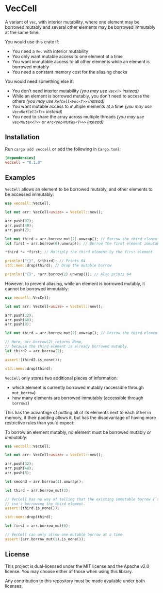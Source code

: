# VecCell

A variant of `Vec`, with interior mutability, where one element may be borrowed mutably and several other elements may be borrowed immutably at the same time.

You would use this crate if:

- You need a `Vec` with interior mutability
- You only want mutable access to one element at a time
- You want immutable access to all other elements while an element is borrowed mutably
- You need a constant memory cost for the aliasing checks

You would need something else if:

- You don't need interior mutability *(you may use `Vec<T>` instead)*
- While an element is borrowed mutably, you don't need to access the others *(you may use `RefCell<Vec<T>>` instead)*
- You want mutable access to multiple elements at a time *(you may use `Vec<RefCell<T>>` instead)*
- You need to share the array across multiple threads *(you may use `Vec<Mutex<T>>` or `Arc<Vec<Mutex<T>>>` instead)*

## Installation

Run `cargo add veccell` or add the following in `Cargo.toml`:

```toml
[dependencies]
veccell = "0.1.0"
```

## Examples

`VecCell` allows an element to be borrowed mutably, and other elements to be accessed immutably:

```rust
use veccell::VecCell;

let mut arr: VecCell<usize> = VecCell::new();

arr.push(32);
arr.push(48);
arr.push(2);

let mut third = arr.borrow_mut(2).unwrap(); // Borrow the third element mutably
let first = arr.borrow(0).unwrap(); // Borrow the first element immutably

*third *= *first; // Multiply the third element by the first element

println!("{}", &*third); // Prints 64
std::mem::drop(third); // Drop the mutable borrow

println!("{}", *arr.borrow(2).unwrap()); // Also prints 64
```

However, to prevent aliasing, while an element is borrowed mutably, it cannot be borrowed immutably:

```rust
use veccell::VecCell;

let mut arr: VecCell<usize> = VecCell::new();

arr.push(32);
arr.push(48);
arr.push(8);

let mut third = arr.borrow_mut(2).unwrap(); // Borrow the third element mutably

// Here, arr.borrow(2) returns None,
// because the third element is already borrowed mutably.
let third2 = arr.borrow(2);

assert!(third2.is_none());

std::mem::drop(third);
```

`VecCell` only stores two additional pieces of information:

- which element is currently borrowed mutably (accessible through `mut_borrow`)
- how many elements are borrowed immutably (accessible through `borrows`)

This has the advantage of putting all of its elements next to each other in memory, if their padding allows it, but has the disadvantage of having more restrictive rules than you'd expect:

To borrow an element mutably, no element must be borrowed mutably *or immutably*:

```rust
use veccell::VecCell;

let mut arr: VecCell<usize> = VecCell::new();

arr.push(32);
arr.push(48);
arr.push(8);

let second = arr.borrow(1).unwrap();

let third = arr.borrow_mut(2);

// VecCell has no way of telling that the existing immutable borrow (`second`)
// isn't borrowing the third element.
assert!(third.is_none());

std::mem::drop(third);

let first = arr.borrow_mut(0);

// VecCell can only allow one mutable borrow at a time
assert!(arr.borrow_mut(1).is_none());
```

## License

This project is dual-licensed under the MIT license and the Apache v2.0 license.
You may choose either of those when using this library.

Any contribution to this repository must be made available under both licenses.

